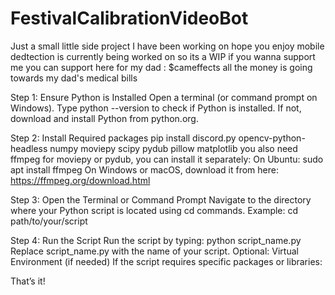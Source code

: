 # FestivalCalibrationVideoBot
Just a small little side project I have been working on hope you enjoy mobile dedtection is currently being worked on so its a WIP 
if you wanna support me you can support here for my dad : $cameffects all the money is going towards my dad's medical bills 

Step 1: Ensure Python is Installed
Open a terminal (or command prompt on Windows).
Type python --version to check if Python is installed.
If not, download and install Python from python.org.

Step 2: Install Required packages
pip install discord.py opencv-python-headless numpy moviepy scipy pydub pillow matplotlib
you also need ffmpeg for moviepy or pydub, you can install it separately:
On Ubuntu:
sudo apt install ffmpeg
On Windows or macOS, download it from here:
https://ffmpeg.org/download.html

Step 3: Open the Terminal or Command Prompt
Navigate to the directory where your Python script is located using cd commands.
Example: cd path/to/your/script

Step 4: Run the Script
Run the script by typing:
python script_name.py
Replace script_name.py with the name of your script.
Optional: Virtual Environment (if needed)
If the script requires specific packages or libraries:

That’s it!
